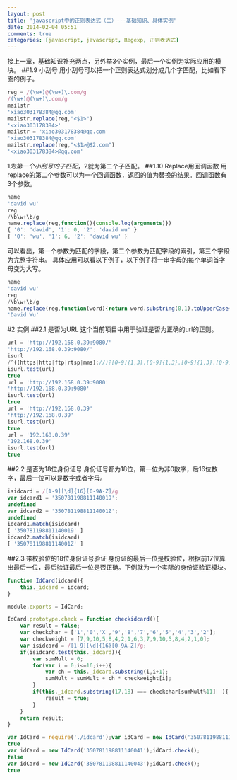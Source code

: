 ```yaml
---
layout: post
title: 'javascript中的正则表达式（二）---基础知识、具体实例'
date: 2014-02-04 05:51
comments: true
categories: [javascript, javascript, Regexp, 正则表达式]
---
```

接上一章，基础知识补充两点，另外举3个实例，最后一个实例为实际应用的模块。
##1.9 小刮号
用小刮号可以把一个正则表达式划分成几个字匹配，比如看下面的例子。
```javascript
reg = /(\w+)@(\w+)\.com/g
/(\w+)@(\w+)\.com/g
mailstr
'xiao303178384@qq.com'
mailstr.replace(reg,"<$1>")
'<xiao303178384>'
mailstr = 'xiao303178384@qq.com'
'xiao303178384@qq.com'
mailstr.replace(reg,"<$1>@$2.com")
'<xiao303178384>@qq.com'
```

$1为第一个小刮号的子匹配，$2就为第二个子匹配。
##1.10 Replace用回调函数
用replace的第二个参数可以为一个回调函数，返回的值为替换的结果。回调函数有3个参数。
```javascript
name
'david wu'
reg
/\b\w+\b/g
name.replace(reg,function(){console.log(arguments)})
{ '0': 'david', '1': 0, '2': 'david wu' }
{ '0': 'wu', '1': 6, '2': 'david wu' }
```
可以看出，第一个参数为匹配的字段，第二个参数为匹配字段的索引，第三个字段为完整字符串。
具体应用可以看以下例子，以下例子将一串字母的每个单词首字母变为大写。
```javascript
name
'david wu'
reg
/\b\w+\b/g
name.replace(reg,function(word){return word.substring(0,1).toUpperCase()+word.substring(1);})
'David Wu'
```

#2 实例
##2.1 是否为URL
这个当前项目中用于验证是否为正确的url的正则。
```javascript
url = 'http://192.168.0.39:9080/'
'http://192.168.0.39:9080/'
isurl
/^((https|http|ftp|rtsp|mms)://)?[0-9]{1,3}.[0-9]{1,3}.[0-9]{1,3}.[0-9]{1,3}(:[0-9]{1,4})?/?$/
isurl.test(url)
true
url = 'http://192.168.0.39:9080'
'http://192.168.0.39:9080'
isurl.test(url)
true
url = 'http://192.168.0.39'
'http://192.168.0.39'
isurl.test(url)
true
url = '192.168.0.39'
'192.168.0.39'
isurl.test(url)
true
```
##2.2 是否为18位身份证号
身份证号都为18位，第一位为非0数字，后16位数字，最后一位可以是数字或者字母。
```javascript
isidcard = /[1-9][\d]{16}[0-9A-Z]/g
var idcard1 = '350781198811140019'; 
undefined
var idcard2 = '35078119881114001Z'; 
undefined
idcard1.match(isidcard)
[ '350781198811140019' ]
idcard2.match(isidcard)
[ '35078119881114001Z' ]
```
##2.3 带校验位的18位身份证号验证
身份证的最后一位是校验位，根据前17位算出最后一位，最后验证最后一位是否正确。下例就为一个实际的身份证验证模块。
```javascript idcard.js
function IdCard(idcard){                                                        
    this._idcard = idcard;
}

module.exports = IdCard;

IdCard.prototype.check = function checkidcard(){
    var result = false;
    var checkchar = ['1','0','X','9','8','7','6','5','4','3','2'];
    var checkweight = [7,9,10,5,8,4,2,1,6,3,7,9,10,5,8,4,2,1,0];
    var isidcard = /[1-9][\d]{16}[0-9A-Z]/g;
    if(isidcard.test(this._idcard)){
        var sumMult = 0;
        for(var i = 0;i<=16;i++){
            var ch = this._idcard.substring(i,i+1);
            sumMult = sumMult + ch * checkweight[i];
        }
        if(this._idcard.substring(17,18) === checkchar[sumMult%11]  ){
            result = true;
        }
    }
    return result;
}
```

```javascript 控制台
var IdCard = require('./idcard');var idCard = new IdCard('350781198811140019');idCard.check();
true
var idCard = new IdCard('350781198811140041');idCard.check();
false
var idCard = new IdCard('350781198811140043');idCard.check();
true
```
